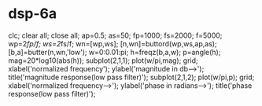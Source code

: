 # dsp-6a
clc;
clear all;
close all;
ap=0.5;
as=50;
fp=1000;
fs=2000;
f=5000;
wp=2*fp/f;
ws=2*fs/f;
wn=[wp,ws];
[n,wn]=buttord(wp,ws,ap,as);
[b,a]=butter(n,wn,'low');
w=0:0.01:pi;
h=freqz(b,a,w);
p=angle(h);
mag=20*log10(abs(h));
subplot(2,1,1);
plot(w/pi,mag);
grid;
xlabel('normalized frequency');
ylabel('magnitude in db-->');
title('magnitude response(low pass filter)');
subplot(2,1,2);
plot(w/pi,p);
grid;
xlabel('normalized frequency-->');
ylabel('phase in radians-->');
title('phase response(low pass filter)');
